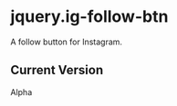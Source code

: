jquery.ig-follow-btn
=======================

A follow button for Instagram.

## Current Version
Alpha
